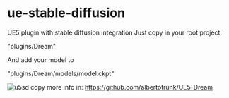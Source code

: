 # ue-stable-diffusion
UE5 plugin with stable diffusion integration
Just copy in your root project:

"plugins/Dream"

And add your model to 

"plugins/Dream/models/model.ckpt"

![u5sd copy](https://user-images.githubusercontent.com/8300565/197598541-de332abd-9755-45e3-b5da-2fd4a647144e.jpg)
more info in:
https://github.com/albertotrunk/UE5-Dream
